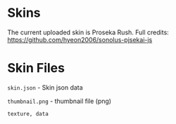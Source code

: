 # Skins
The current uploaded skin is Proseka Rush. Full credits: https://github.com/hyeon2006/sonolus-pjsekai-js

# Skin Files
`skin.json` - Skin json data

`thumbnail.png` - thumbnail file (png)

`texture, data`